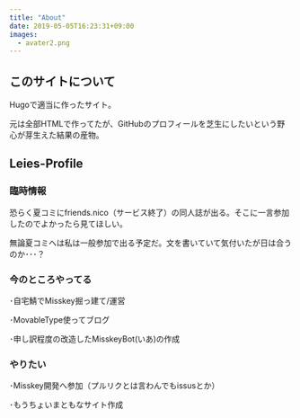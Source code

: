 ```yaml
---
title: "About"
date: 2019-05-05T16:23:31+09:00
images: 
  - avater2.png
---
```

## このサイトについて
Hugoで適当に作ったサイト。

元は全部HTMLで作ってたが、GitHubのプロフィールを芝生にしたいという野心が芽生えた結果の産物。

## Leies-Profile

### 臨時情報
恐らく夏コミにfriends.nico（サービス終了）の同人誌が出る。そこに一言参加したのでよかったら見てほしい。

無論夏コミへは私は一般参加で出る予定だ。文を書いていて気付いたが日は合うのか･･･？

### 今のところやってる
･自宅鯖でMisskey掘っ建て/運営

･MovableType使ってブログ

･申し訳程度の改造したMisskeyBot(いあ)の作成


### やりたい
･Misskey開発へ参加（プルリクとは言わんでもissusとか）

･もうちょいまともなサイト作成


